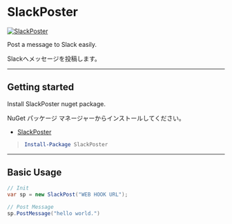 # SlackPoster

[![SlackPoster](https://img.shields.io/nuget/v/SlackPoster)](https://www.nuget.org/packages/SlackPoster/)


Post a message to Slack easily.

Slackへメッセージを投稿します。

---

## Getting started

Install SlackPoster nuget package.

NuGet パッケージ マネージャーからインストールしてください。

- [SlackPoster](https://www.nuget.org/packages/SlackPoster/)

> ```powershell
> Install-Package SlackPoster
> ```

---

## Basic Usage

```c#
// Init
var sp = new SlackPost("WEB HOOK URL");

// Post Message
sp.PostMessage("hello world.")

```


